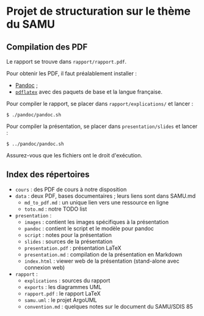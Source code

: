 Projet de structuration sur le thème du SAMU
============================================

Compilation des PDF
-------------------

Le rapport se trouve dans `rapport/rapport.pdf`.

Pour obtenir les PDF, il faut préalablement installer :

- [Pandoc](http://pandoc.org/) ;
- [`pdflatex`](https://fr.wikibooks.org/wiki/LaTeX/Installer_LaTeX) avec des paquets de base et la langue française.

Pour compiler le rapport, se placer dans `rapport/explications/` et lancer :

    $ ./pandoc/pandoc.sh
    
Pour compiler la présentation, se placer dans `presentation/slides` et lancer :

    $ ../pandoc/pandoc.sh

Assurez-vous que les fichiers ont le droit d'exécution.

Index des répertoires
---------------------

- `cours` : des PDF de cours à notre disposition
- `data` : deux PDF, bases documentaires ; leurs liens sont dans SAMU.md
    * `md_to_pdf.md` : un unique lien vers une ressource en ligne
    * `toto.md` : notre TODO list
- `presentation` :
    * `images` : contient les images spécifiques à la présentation
    * `pandoc` : contient le script et le modèle pour pandoc
    * `script` : notes pour la présentation
    * `slides` : sources de la présentation
    * `presentation.pdf` : présentation LaTeX
    * `presentation.md` : compilation de la présentation en Markdown
    * `index.html` : viewer web de la présentation (stand-alone avec connexion web)
- `rapport` :
    * `explications` : sources du rapport
    * `exports` : les diagrammes UML
    * `rapport.pdf` : le rapport LaTeX
    * `samu.uml` : le projet ArgoUML
    * `convention.md` : quelques notes sur le document du SAMU/SDIS 85
